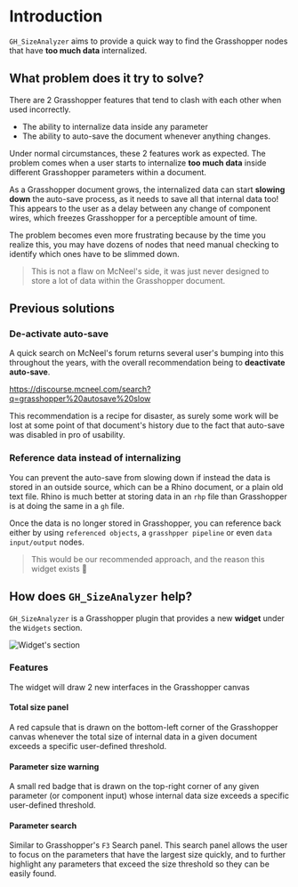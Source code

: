 # Introduction

`GH_SizeAnalyzer` aims to provide a quick way to find the Grasshopper nodes that have **too much data** internalized.

## What problem does it try to solve?

There are 2 Grasshopper features that tend to clash with each other when used incorrectly.

- The ability to internalize data inside any parameter
- The ability to auto-save the document whenever anything changes.

Under normal circumstances, these 2 features work as expected. The problem comes when a user starts to internalize **too much data** inside different Grasshopper parameters within a document.

As a Grasshopper document grows, the internalized data can start **slowing down** the auto-save process, as it needs to save all that internal data too! This appears to the user as a delay between any change of component wires, which freezes Grasshopper for a perceptible amount of time.

The problem becomes even more frustrating because by the time you realize this, you may have dozens of nodes that need manual checking to identify which ones have to be slimmed down.

> This is not a flaw on McNeel's side, it was just never designed to store a lot of data within the Grasshopper document.

## Previous solutions

### De-activate auto-save

A quick search on McNeel's forum returns several user's bumping into this throughout the years, with the overall recommendation being to **deactivate auto-save**.

https://discourse.mcneel.com/search?q=grasshopper%20autosave%20slow

This recommendation is a recipe for disaster, as surely some work will be lost at some point of that document's history due to the fact that auto-save was disabled in pro of usability.

### Reference data instead of internalizing

You can prevent the auto-save from slowing down if instead the data is stored in an outside source, which can be a Rhino document, or a plain old text file. Rhino is much better at storing data in an `rhp` file than Grasshopper is at doing the same in a `gh` file.

Once the data is no longer stored in Grasshopper, you can reference back either by using `referenced objects`, a `grasshpper pipeline` or even `data input/output` nodes.

> This would be our recommended approach, and the reason this widget exists 🙂

## How does `GH_SizeAnalyzer` help?

`GH_SizeAnalyzer` is a Grasshopper plugin that provides a new **widget** under the `Widgets` section.

![Widget's section](https://)

### Features

The widget will draw 2 new interfaces in the Grasshopper canvas

#### Total size panel

A red capsule that is drawn on the bottom-left corner of the Grasshopper canvas whenever the total size of internal data in a given document exceeds a specific user-defined threshold.

#### Parameter size warning

A small red badge that is drawn on the top-right corner of any given parameter (or component input) whose internal data size exceeds a specific user-defined threshold.

#### Parameter search

Similar to Grasshopper's `F3` Search panel. This search panel allows the user to focus on the parameters that have the largest size quickly, and to further highlight any parameters that exceed the size threshold so they can be easily found.
